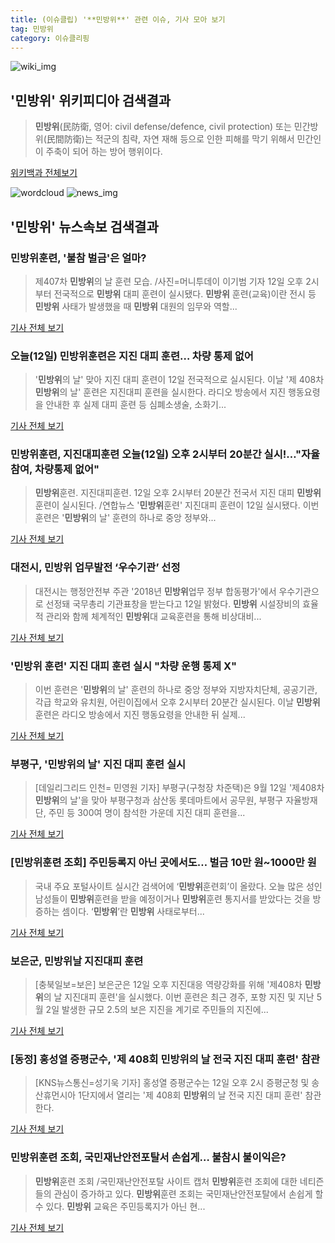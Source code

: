 ```yaml
---
title: (이슈클립) '**민방위**' 관련 이슈, 기사 모아 보기
tag: 민방위
category: 이슈클리핑
---
```

![wiki_img](https://user-images.githubusercontent.com/42597476/44503234-41136a80-a6d0-11e8-9071-6fc6418eafe4.png)
## **'**민방위**'** 위키피디아 검색결과
>**민방위**(民防衛, 영어: civil defense/defence, civil protection) 또는 민간방위(民間防衛)는 적군의 침략, 자연 재해 등으로 인한 피해를 막기 위해서 민간인이 주축이 되어 하는 방어 행위이다.

<a href="https://ko.wikipedia.org/wiki/민방위" target="_blank">위키백과 전체보기</a>

![wordcloud](https://s3.ap-northeast-2.amazonaws.com/lyrics101-wordcloud/2018-09-12-1536730565.png)
![news_img](https://user-images.githubusercontent.com/42597476/44507050-1206f400-a6e4-11e8-8d98-7ffbfebb353f.png)
## **'**민방위**'** 뉴스속보 검색결과
### **민방위**훈련, '불참 벌금'은 얼마?

>제407차 **민방위**의 날 훈련 모습. /사진=머니투데이 이기범 기자 12일 오후 2시부터 전국적으로 **민방위** 대피 훈련이 실시됐다.   **민방위** 훈련(교육)이란 전시 등 **민방위** 사태가 발생했을 때 **민방위** 대원의 임무와 역할...

<a href="http://moneys.mt.co.kr/news/mwView.php?no=2018091213598071453" target="_blank">기사 전체 보기</a>

### 오늘(12일) **민방위**훈련은 지진 대피 훈련… 차량 통제 없어

>'**민방위**의 날' 맞아 지진 대피 훈련이 12일 전국적으로 실시된다. 이날 '제 408차 **민방위**의 날' 훈련은 지진대피 훈련을 실시한다. 라디오 방송에서 지진 행동요령을 안내한 후 실제 대피 훈련 등 심폐소생술, 소화기...

<a href="http://news20.busan.com/controller/newsController.jsp?newsId=20180912000117" target="_blank">기사 전체 보기</a>

### **민방위**훈련, 지진대피훈련 오늘(12일) 오후 2시부터 20분간 실시!…"자율 참여, 차량통제 없어"

>**민방위**훈련. 지진대피훈련. 12일 오후 2시부터 20분간 전국서 지진 대피 **민방위** 훈련이 실시된다. /연합뉴스  '**민방위**훈련' 지진대피 훈련이 12일 실시됐다.  이번 훈련은 '**민방위**의 날' 훈련의 하나로 중앙 정부와...

<a href="http://www.kyeongin.com/main/view.php?key=20180912001416038" target="_blank">기사 전체 보기</a>

### 대전시, **민방위** 업무발전 ‘우수기관’ 선정

>대전시는 행정안전부 주관 '2018년 **민방위**업무 정부 합동평가'에서 우수기관으로 선정돼 국무총리 기관표창을 받는다고 12일 밝혔다. **민방위** 시설장비의 효율적 관리와 함께 체계적인 **민방위**대 교육훈련을 통해 비상대비...

<a href="http://www.daejonilbo.com/news/newsitem.asp?pk_no=1334424" target="_blank">기사 전체 보기</a>

### '**민방위** 훈련' 지진 대피 훈련 실시 "차량 운행 통제 X"

>이번 훈련은 '**민방위**의 날' 훈련의 하나로 중앙 정부와 지방자치단체, 공공기관, 각급 학교와 유치원, 어린이집에서 오후 2시부터 20분간 실시된다. 이날 **민방위** 훈련은 라디오 방송에서 지진 행동요령을 안내한 뒤 실제...

<a href="http://www.inews24.com/php/news_view.php?g_serial=1125296&g_menu=050300&rrf=nv" target="_blank">기사 전체 보기</a>

### 부평구, '**민방위**의 날' 지진 대피 훈련 실시

>[데일리그리드 인천= 민영원 기자] 부평구(구청장 차준택)은 9월 12일 '제408차 **민방위**의 날'을 맞아 부평구청과 삼산동 롯데마트에서 공무원, 부평구 자율방재단, 주민 등 300여 명이 참석한 가운데 지진 대피 훈련을...

<a href="http://www.dailygrid.net/news/articleView.html?idxno=94288" target="_blank">기사 전체 보기</a>

### [**민방위**훈련 조회] 주민등록지 아닌 곳에서도… 벌금 10만 원~1000만 원

>국내 주요 포털사이트 실시간 검색어에 ‘**민방위**훈련회’이 올랐다. 오늘 많은 성인 남성들이 **민방위**훈련을 받을 예정이거나 **민방위**훈련 통지서를 받았다는 것을 방증하는 셈이다. ‘**민방위**’란 **민방위** 사태로부터...

<a href="http://www.kookje.co.kr/news2011/asp/newsbody.asp?code=0300&key=20180912.99099004924" target="_blank">기사 전체 보기</a>

### 보은군, **민방위**날 지진대피 훈련

>[충북일보=보은] 보은군은 12일 오후 지진대응 역량강화를 위해 '제408차 **민방위**의 날 지진대피 훈련'을 실시했다. 이번 훈련은 최근 경주, 포항 지진 및 지난 5월 2일 발생한 규모 2.5의 보은 지진을 계기로 주민들의 지진에...

<a href="http://www.inews365.com/news/article.html?no=552258" target="_blank">기사 전체 보기</a>

### [동정] 홍성열 증평군수, '제 408회 **민방위**의 날 전국 지진 대피 훈련' 참관

>[KNS뉴스통신=성기욱 기자]  홍성열 증평군수는 12일 오후 2시 증평군청 및 송산휴먼시아 1단지에서 열리는 '제 408회 **민방위**의 날 전국 지진 대피 훈련' 참관한다.

<a href="http://www.kns.tv/news/articleView.html?idxno=469273" target="_blank">기사 전체 보기</a>

### **민방위**훈련 조회, 국민재난안전포탈서 손쉽게… 불참시 불이익은?

>**민방위**훈련 조회 /국민재난안전포탈 사이트 캡처 **민방위**훈련 조회에 대한 네티즌들의 관심이 증가하고 있다.  **민방위**훈련 조회는 국민재난안전포탈에서 손쉽게 할 수 있다. **민방위** 교육은 주민등록지가 아닌 현...

<a href="http://www.kyeongin.com/main/view.php?key=20180912001421204" target="_blank">기사 전체 보기</a>


